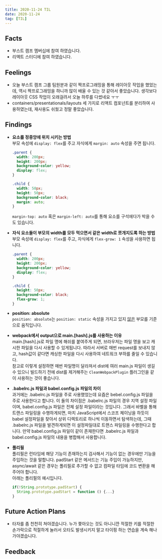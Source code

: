 ```yaml
---
title: 2020-11-24 TIL
date: 2020-11-24
tag: [TIL]
---
```


## Facts

- 부스트 캠프 멤버십에 참여 하였습니다.
- 리액트 스터디에 참여 하였습니다.

## Feelings

- 오늘 부스트 캠프 그룹 팀원분과 같이 짝프로그래밍을 통해 레이아웃 작업을 했었는데, 역시 짝프로그래밍을 하니까 많이 배울 수 있는 것 같아서 좋았습니다. 생각보다 레이아웃 CSS 작업이 오래걸려서 오늘 하루를 다썼네요 ㅜㅜ
- containers/presentationals/layouts 세 가지로 리액트 컴포넌트를 분리하여 사용하였는데, 재사용도 쉬웠고 정말 좋았습니다.

## Findings

- **요소를 정중앙에 위치 시키는 방법**  
  부모 속성에 `display: flex`를 주고 자식에게 `margin: auto` 속성을 주면 됩니다.

    ```css
    .parent {
      width: 200px;
      height: 200px;
      background-color: yellow;
      display: flex;
    }

    .child {
      width: 50px;
      height: 50px;
      background-color: black;
      margin: auto;
    }
    ```

    `margin-top: auto` 혹은 `margin-left: auto`를 통해 요소를 구석에다가 박을 수도 있습니다.

- **자식 요소들이 부모의 width를 모두 먹으면서 같은 width로 쪼개지도록 하는 방법**  
  부모 속성에 `display: flex`를 주고, 자식에게 `flex-grow: 1` 속성을 사용하면 됩니다.

    ```css
    .parent {
      width: 200px;
      height: 200px;
      background-color: yellow;
      display: flex;
    }

    .child {
      height: 50px;
      background-color: black;
      flex-grow: 1;
    }
    ```

- **position: absolute**  
  `position: absolute`는 `position: static` 속성을 가지고 있지 <u>않은</u> 부모를 기준으로 움직입니다.

- **webpack에서 output으로 main.[hash].js를 사용하는 이유**  
  main.[hash].js로 파일 명에 해쉬를 붙여주게 되면, 브라우저는 파일 명을 보고 캐시한 파일을 다시 사용할 수 있게됩니다. 따라서 서버로 매번 request를 보내지 않고, hash값이 같다면 캐싱한 파일을 다시 사용하여 네트워크 부하를 줄일 수 있습니다.  
  참고로 이렇게 설정하면 매번 파일명이 달라져서 dist에 여러 main.js 파일이 생길 수 있으니 빌드하기 전에 dist를 제거해주는 `CleanWebpackPlugin` 플러그인을 같이 사용하는 것이 좋습니다.

- **.babelrc.js 파일과 babel.config.js 파일의 차이**  
  과거에는 .babelrc.js 파일을 주로 사용했었는데 요즘은 bebel.config.js 파일을 주로 사용한다고 합니다. 이 둘의 차이점은 .babelrc.js 파일의 경우 지역 설정 파일이며, babel.config.js 파일은 전체 설정 파일이라는 것입니다. 그래서 바벨을 통해 트랜스 파일링을 수행하게되면, 마치 JavaScript에서 스코프 체이닝을 하듯이 babel 설정파일을 찾아서 상위 디렉토리로 하나씩 이동하면서 탐색하는데, 그때 .babelrc.js 파일을 발견하게되면 이 설정파일대로 트랜스 파일링을 수행한다고 합니다. 만약 babel.config.js 파일이 같이 존재한다면 .babelrc.js 파일과 babel.config.js 파일의 내용을 병합해서 사용합니다.

- **폴리필**  
  폴리필은 런타임에 해당 기능이 존재하는지 검사해서 기능이 없는 경우에만 기능을 주입하는 것을 말합니다. padStart 같은 메서드는 기능 주입이 가능하지만, async/await 같은 경우는 폴리필로 추가할 수 없고 컴파일 타임에 코드 변환을 해주어야 합니다.  
  아래는 폴리필의 예시입니다.

    ```js
    if(!String.prototype.padStart) {
      String.prototype.padStart = function () {...}
    }
    ```

## Future Action Plans

- 타자를 좀 천천히 쳐야겠습니다. 누가 쫓아오는 것도 아니니깐 적절한 키를 적절한 손가락으로 적절하게 눌러서 오타도 발생시키지 말고 타이핑 하는 연습을 계속 해나가야겠습니다.

## Feedback
